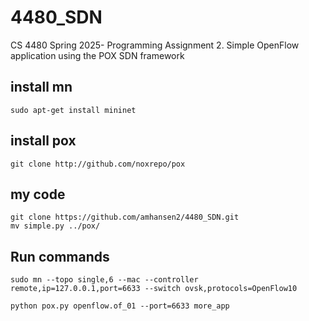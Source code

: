 # 4480_SDN
CS 4480 Spring 2025- Programming Assignment 2. Simple OpenFlow application using the POX SDN framework

## install mn
```
sudo apt-get install mininet
```

## install pox
```
git clone http://github.com/noxrepo/pox
```

## my code
```
git clone https://github.com/amhansen2/4480_SDN.git
mv simple.py ../pox/

```

## Run commands
```
sudo mn --topo single,6 --mac --controller remote,ip=127.0.0.1,port=6633 --switch ovsk,protocols=OpenFlow10
```
```
python pox.py openflow.of_01 --port=6633 more_app
```
